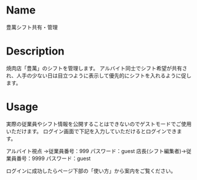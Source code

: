 # Name
豊萬シフト共有・管理

# Description
焼肉店「豊萬」のシフトを管理します。
アルバイト同士でシフト希望が共有され、人手の少ない日は目立つように表示して優先的にシフトを入れるように促します。

# Usage
実際の従業員やシフト情報を公開することはできないのでゲストモードでご使用いただけます。
ログイン画面で下記を入力していただけるとログインできます。

アルバイト視点   →従業員番号：999 パスワード：guest
店長(シフト編集者)→従業員番号：9999 パスワード：guest

ログインに成功したらページ下部の「使い方」から案内をご覧ください。